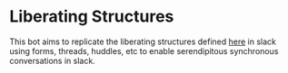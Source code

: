 # Liberating Structures

This bot aims to replicate the liberating structures defined [here](https://www.liberatingstructures.com/) in slack using forms, threads, huddles, etc to enable serendipitous synchronous conversations in slack.
